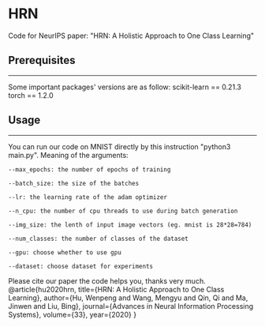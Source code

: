 # HRN
Code for NeurIPS paper: "HRN: A Holistic Approach to One Class Learning"

## Prerequisites
------
Some important packages' versions are as follow:
    scikit-learn == 0.21.3
    torch == 1.2.0

## Usage
------
You can run our code on MNIST directly by this instruction "python3 main.py". 
Meaning of the arguments:

    --max_epochs: the number of epochs of training

    --batch_size: the size of the batches
    
    --lr: the learning rate of the adam optimizer
    
    --n_cpu: the number of cpu threads to use during batch generation
    
    --img_size: the lenth of input image vectors (eg. mnist is 28*28=784)
    
    --num_classes: the number of classes of the dataset
    
    --gpu: choose whether to use gpu
    
    --dataset: choose dataset for experiments

Please cite our paper the code helps you, thanks very much.
@article{hu2020hrn,
  title={HRN: A Holistic Approach to One Class Learning},
  author={Hu, Wenpeng and Wang, Mengyu and Qin, Qi and Ma, Jinwen and Liu, Bing},
  journal={Advances in Neural Information Processing Systems},
  volume={33},
  year={2020}
}
